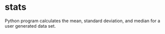 # stats
Python program calculates the mean, standard deviation, and median for a user generated data set.
